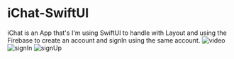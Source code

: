 # iChat-SwiftUI
iChat is an App that's I'm using SwiftUI to handle with Layout and using the Firebase to create an account and signIn using the same account.
![video](https://github.com/thiagomdev/iChat-SwiftUI/assets/67831549/e171c74b-978b-4312-937a-90e285d8f871)
![signIn](https://github.com/thiagomdev/iChat-SwiftUI/assets/67831549/0a371484-3ddf-417d-93dc-cdf56f84133d)
![signUp](https://github.com/thiagomdev/iChat-SwiftUI/assets/67831549/942f1e00-13fb-47b1-bba0-a50a4287a070)
